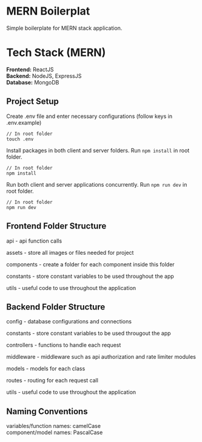 # MERN Boilerplat
Simple boilerplate for MERN stack application.

# Tech Stack (MERN)
**Frontend:** ReactJS  
**Backend:** NodeJS, ExpressJS  
**Database:** MongoDB  

## Project Setup
Create .env file and enter necessary configurations (follow keys in .env.example)
```
// In root folder
touch .env
```

Install packages in both client and server folders. Run `npm install` in root folder.

```
// In root folder
npm install
```

Run both client and server applications concurrently. Run `npm run dev` in root folder.

```
// In root folder
npm run dev
```

## Frontend Folder Structure
api - api function calls

assets - store all images or files needed for project

components - create a folder for each component inside this folder

constants - store constant variables to be used throughout the app

utils - useful code to use throughout the application

## Backend Folder Structure
config - database configurations and connections

constants - store constant variables to be used througout the app  

controllers - functions to handle each request  

middleware - middleware such as api authorization and rate limiter modules

models - models for each class

routes - routing for each request call

utils - useful code to use throughout the application

## Naming Conventions
variables/function names: camelCase  
component/model names: PascalCase